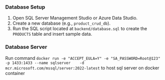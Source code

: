 ### Database Setup

1. Open SQL Server Management Studio or Azure Data Studio.
2. Create a new database (e.g., `product_crud_db`).
3. Run the SQL script located at `backend/database.sql` to create the `PRODUCTS` table and insert sample data.

### Database Server

Run command
`docker run -e "ACCEPT_EULA=Y" -e "SA_PASSWORD=Root@123"    -p 1433:1433 --name sqlserver    -d mcr.microsoft.com/mssql/server:2022-latest` to host sql server on docker container
